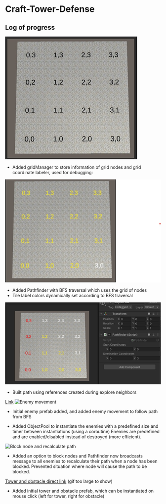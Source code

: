 # Craft-Tower-Defense

## Log of progress

![Used for debugging](READMEMedia/GridLabeler.jpg)

- Added gridManager to store information of grid nodes and grid coordinate labeler, used for debugging:


![Used for debugging](READMEMedia/GridBFSLabelColor.jpg)

- Added Pathfinder with BFS traversal which uses the grid of nodes 
- Tile label colors dynamically set according to BFS traversal

![Path built](READMEMedia/GridBFSPathBuilt.jpg)

- Built path using references created during explore neighbors


[Link](https://gifs.com/gif/enemymovement-6WzEzL)
![Enemy movement](https://j.gifs.com/6WzEzL.gif)

- Initial enemy prefab added, and added enemy movement to follow path from BFS

- Added ObjectPool to instantiate the enemies with a predefined size and timer between instantiations (using a coroutine)
Enemies are predefined and are enabled/disabled instead of destroyed (more efficient).

![Block node and recalculate path](https://j.gifs.com/79Onqr.gif)

- Added an option to block nodes and Pathfinder now broadcasts message to all enemies to recalculate their path when a node has been blocked. Prevented situation where node will cause the path to be blocked.

[Tower and obstacle direct link](https://j.gifs.com/pZ7RxX.gif) (gif too large to show)

- Added initial tower and obstacle prefab, which can be instantiated on mouse click (left for tower, right for obstacle)
